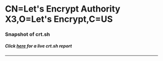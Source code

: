 # CN=Let's Encrypt Authority X3,O=Let's Encrypt,C=US
### Snapshot of crt.sh
##### Click [here](https://crt.sh/?q=Serial_039A044FA5815B1EF60A894A7F4B71A16C91) for a live crt.sh report

---
